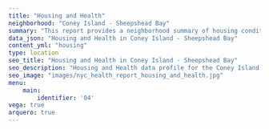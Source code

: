 ```yaml
---
title: "Housing and Health"
neighborhood: "Coney Island - Sheepshead Bay"
summary: "This report provides a neighborhood summary of housing conditions and related health outcomes. It also describes population characteristics that can increase vulnerability to housing hazards."
data_json: "Housing and Health in Coney Island - Sheepshead Bay"
content_yml: "housing"
type: location
seo_title: "Housing and Health in Coney Island - Sheepshead Bay"
seo_description: "Housing and Health data profile for the Coney Island - Sheepshead Bay neighborhood of NYC."
seo_image: "images/nyc_health_report_housing_and_health.jpg"
menu:
    main:
        identifier: '04'
vega: true
arquero: true
---
```

